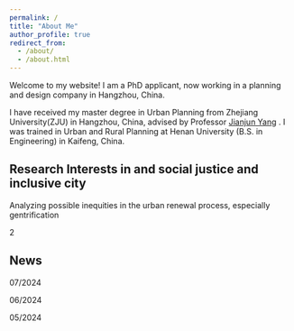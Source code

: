 ```yaml
---
permalink: /
title: "About Me"
author_profile: true
redirect_from: 
  - /about/
  - /about.html
---
```


Welcome to my website! I am a PhD applicant, now working in a planning and design company in Hangzhou, China.

I have received my master degree in Urban Planning from Zhejiang University(ZJU) in Hangzhou, China, advised by Professor [Jianjun Yang](https://person.zju.edu.cn/jjyang) . I was trained in Urban and Rural Planning at Henan University (B.S. in Engineering) in Kaifeng, China.

## **Research Interests in and social justice and inclusive city**
Analyzing possible inequities in the urban renewal process, especially gentrification

2

## **News**
07/2024

06/2024

05/2024


